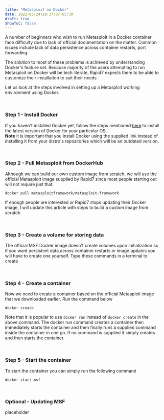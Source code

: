 ```yaml
---
title: "Metasploit on Docker"
date: 2022-03-24T19:37:07+05:30
draft: true
ShowToC: false
---
```


A number of beginners who wish to run Metasploit in a Docker container face difficulty due to lack of official documentation on the matter. Common issues include lack of data persistence across container restarts, port forwarding.

The solution to most of these problems is achieved by understanding Docker's feature set. Because majority of the users attempting to run Metasploit on Docker will be tech literate, Rapid7 expects them to be able to customize their installation to suit their needs.

Let us look at the steps involved in setting up a Metasploit working environment using Docker. 

<br>

### Step 1 - Install Docker

If you haven't installed Docker yet, follow the steps mentioned <a href="https://docs.docker.com/engine/install/" target="_blank">here</a> to install the latest version of Docker for your particular OS.<br> **Note** it is important that you install Docker using the supplied link instead of installing it from your distro's repositories which will be an outdated version.

<br>

### Step 2 - Pull Metasploit from DockerHub

Although we can build our own custom image from scratch, we will use the official Metasploit image supplied by Rapid7 since most people starting out will not require just that.

```shell
docker pull metasploitframework/metasploit-framework
```

If enough people are interested or Rapid7 stops updating their Docker image, I will update this article with steps to build a custom image from scratch.

<br>

### Step 3 - Create a volume for storing data

The official MSF Docker image doesn't create volumes upon initialization so if you want persistent data across container restarts or image updates you will have to create one yourself. Type these commands in a terminal to create 

<br>

### Step 4 - Create a container

Now we need to create a container based on the official Metasploit image that we downloaded earlier. Run the command below

```shell
docker create
```

Note that it is popular to use `docker run` instead of `docker create` in the above command. The docker run command creates a container then immediately starts the container and then finally runs a supplied command inside the container in one go. If no command is supplied it simply creates and then starts the container.

<br>

### Step 5 - Start the container

To start the container you can simply run the following command

```shell
docker start msf
```

<br>

### Optional - Updating MSF

placeholder
